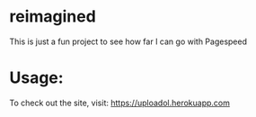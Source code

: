 # reimagined
This is just a fun project to see how far I can go with Pagespeed

# Usage:
To check out the site, visit: https://uploadol.herokuapp.com
